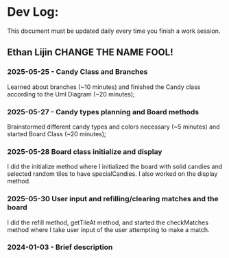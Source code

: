 # Dev Log:

This document must be updated daily every time you finish a work session.

## Ethan Lijin CHANGE THE NAME FOOL!

### 2025-05-25 - Candy Class and Branches
Learned about branches (~10 minutes) and finished the Candy class according to the Uml Diagram (~20 minutes);

### 2025-05-27 - Candy types planning and Board methods
Brainstormed different candy types and colors necessary (~5 minutes) and started Board Class (~20 minutes);

### 2025-05-28 Board class initialize and display
I did the initialize method where I initialized the board with solid candies and selected random tiles to have specialCandies. I also worked on the display method.

### 2025-05-30 User input and refilling/clearing matches and the board
I did the refill method, getTileAt method, and started the checkMatches method where I take user input of the user attempting to make a match. 

### 2024-01-03 - Brief description
